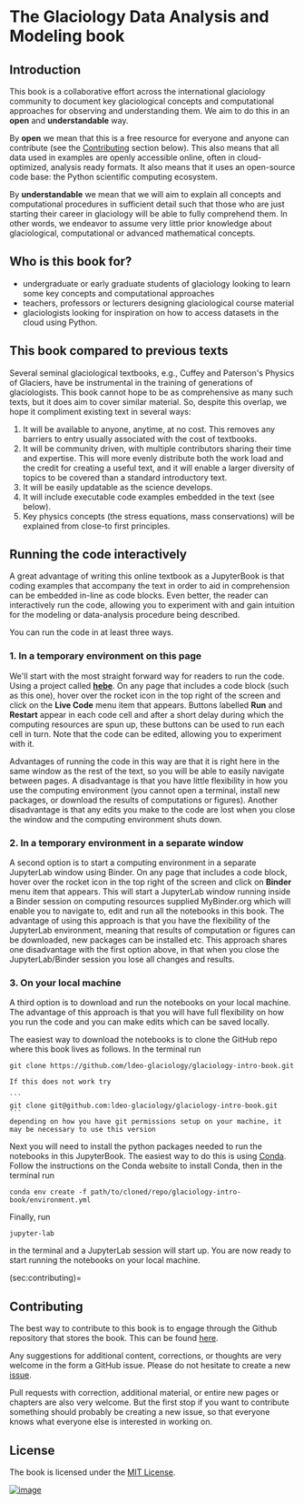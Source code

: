 # The Glaciology Data Analysis and Modeling book

## Introduction
This book is a collaborative effort across the international glaciology community to document key glaciological concepts and computational approaches for observing and understanding them. We aim to do this in an **open** and **understandable** way.

By **open** we mean that this is a free resource for everyone and anyone can contribute (see the [Contributing](sec:contributing) section below). This also means that all data used in examples are openly accessible online, often in cloud-optimized, analysis ready formats. It also means that it uses an open-source code base: the Python scientific computing ecosystem.

By **understandable** we mean that we will aim to explain all concepts and computational procedures in sufficient detail such that those who are just starting their career in glaciology will be able to fully comprehend them. In other words, we endeavor to assume very little prior knowledge about glaciological, computational or advanced mathematical concepts.

## Who is this book for?
- undergraduate or early graduate students of glaciology looking to learn some key concepts and computational approaches
- teachers, professors or lecturers designing glaciological course material
- glaciologists looking for inspiration on how to access datasets in the cloud using Python.

## This book compared to previous texts
Several seminal glaciological textbooks, e.g., Cuffey and Paterson's Physics of Glaciers, have be instrumental in the training of generations of glaciologists. This book cannot hope to be as comprehensive as many such texts, but it does aim to cover similar material. So, despite this overlap, we hope it compliment existing text in several ways:  
1. It will be available to anyone, anytime, at no cost. This removes any barriers to entry usually associated with the cost of textbooks.
2. It will be community driven, with multiple contributors sharing their time and expertise. This will more evenly distribute both the work load and the credit for creating a useful text, and it will enable a larger diversity of topics to be covered than a standard introductory text.
3. It will be easily updatable as the science develops.
4. It will include executable code examples embedded in the text (see below).
5. Key physics concepts (the stress equations, mass conservations) will be explained from close-to first principles.


## Running the code interactively
A great advantage of writing this online textbook as a JupyterBook is that coding examples that accompany the text in order to aid in comprehension can be embedded in-line as code blocks. Even better, the reader can interactively run the code, allowing you to experiment with and gain intuition for the modeling or data-analysis procedure being described.

You can run the code in at least three ways.

### 1. In a temporary environment on this page
We'll start with the most straight forward way for readers to run the code. Using a project called **[hebe]( https://thebe.readthedocs.io/en/latest/index.html)**. On any page that includes a code block (such as this one), hover over the rocket icon in the top right of the screen and click on the **Live Code** menu item that appears. Buttons labelled **Run** and **Restart** appear in each code cell and after a short delay during which the computing resources are spun up, these buttons can be used to run each cell in turn. Note that the code can be edited, allowing you to experiment with it.

Advantages of running the code in this way are that it is right here in the same window as the rest of the text, so you will be able to easily navigate between pages. A disadvantage is that you have little flexibility in how you use the computing environment (you cannot open a terminal, install new packages, or download the results of computations or figures). Another disadvantage is that any edits you make to the code are lost when you close the window and the computing environment shuts down.  


### 2. In a temporary environment in a separate window  
A second option is to start a computing environment in a separate JupyterLab window using Binder. On any page that includes a code block, hover over the rocket icon in the top right of the screen and click on **Binder** menu item that appears. This will start a JupyterLab window running inside a Binder session on computing resources supplied MyBinder.org which will enable you to navigate to, edit and run all the notebooks in this book. The advantage of using this approach is that you have the flexibility of the JupyterLab environment, meaning that results of computation or figures can be downloaded, new packages can be installed etc. This approach shares one disadvantage with the first option above, in that when you close the JupyterLab/Binder session you lose all changes and results.

### 3. On your local machine
A third option is to download and run the notebooks on your local machine. The advantage of this approach is that you will have full flexibility on how you run the code and you can make edits which can be saved locally.

The easiest way to download the notebooks is to clone the GitHub repo where this book lives as follows. In the terminal run
```
git clone https://github.com/ldeo-glaciology/glaciology-intro-book.git
```
  `````{note}
  If this does not work try

  ```
  git clone git@github.com:ldeo-glaciology/glaciology-intro-book.git
  ```
  depending on how you have git permissions setup on your machine, it may be necessary to use this version
  `````

Next you will need to install the python packages needed to run the notebooks in this JupyterBook. The easiest way to do this is using [Conda](https://docs.conda.io/en/latest/). Follow the instructions on the Conda website to install Conda, then in the terminal run
```
conda env create -f path/to/cloned/repo/glaciology-intro-book/environment.yml
```

Finally, run
```
jupyter-lab
```
in the terminal and a JupyterLab session will start up. You are now ready to start running the notebooks on your local machine.

(sec:contributing)=
## Contributing
The best way to contribute to this book is to engage through the Github repository that stores the book. This can be found [here](https://github.com/ldeo-glaciology/glaciology-intro-book).

Any suggestions for additional content, corrections, or thoughts are very welcome in the form a GitHub issue. Please do not hesitate to create a new [issue](https://github.com/ldeo-glaciology/glaciology-intro-book/issues).

Pull requests with correction, additional material, or entire new pages or chapters are also very welcome. But the first stop if you want to contribute something should probably be creating a new issue, so that everyone knows what everyone else is interested in working on.

## License

The book is licensed under the [MIT License](https://github.com/ldeo-glaciology/glaciology-intro-book/blob/main/LICENSE.MD).

[![image](https://github.com/user-attachments/assets/e0ec131e-4f81-4d20-8a93-ef04adb57396)](https://github.com/ldeo-glaciology/glaciology-intro-book/blob/main/LICENSE.MD)